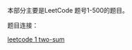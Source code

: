 本部分主要是LeetCode 题号1-500的题目。

题目连接：

[leetcode 1 two-sum](https://yltrcc.gitbook.io/algorithm-question-bank/1-leetcode/part1-1-500/leetcode-1-two-sum)
